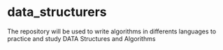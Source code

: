 # data_structurers
The repository will be used to write algorithms in differents languages to practice and study DATA Structures and Algorithms

